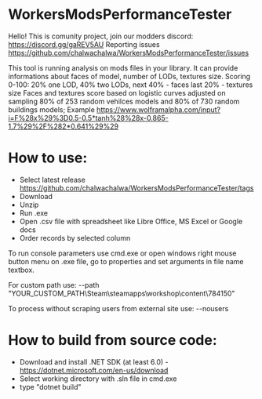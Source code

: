 # WorkersModsPerformanceTester

Hello! This is comunity project, join our modders discord: https://discord.gg/gaREV5AU
Reporting issues https://github.com/chalwachalwa/WorkersModsPerformanceTester/issues

This tool is running analysis on mods files in your library. It can provide informations about faces of model, number of LODs, textures size. 
Scoring 0-100: 
20% one LOD, 40% two LODs,
next 40% - faces
last 20% - textures size
Faces and textures score based on logistic curves adjusted on sampling 80% of 253 random vehilces models and 80% of 730 random buildings models;
Example  https://www.wolframalpha.com/input?i=F%28x%29%3D0.5-0.5*tanh%28%28x-0.865-1.7%29%2F%282*0.641%29%29


# How to use: 
  - Select latest release https://github.com/chalwachalwa/WorkersModsPerformanceTester/tags
  - Download 
  - Unzip
  - Run .exe
  - Open .csv file with spreadsheet like Libre Office, MS Excel or Google docs
  - Order records by selected column 

To run console parameters use cmd.exe or open windows right mouse button menu on .exe file, go to properties and set arguments in file name textbox.

For custom path use:
--path "YOUR_CUSTOM_PATH\Steam\steamapps\workshop\content\784150"

To process without scraping users from external site use:
--nousers

# How to build from source code:
- Download and install .NET SDK (at least 6.0) - https://dotnet.microsoft.com/en-us/download
- Select working directory with .sln file in cmd.exe 
- type "dotnet build"
